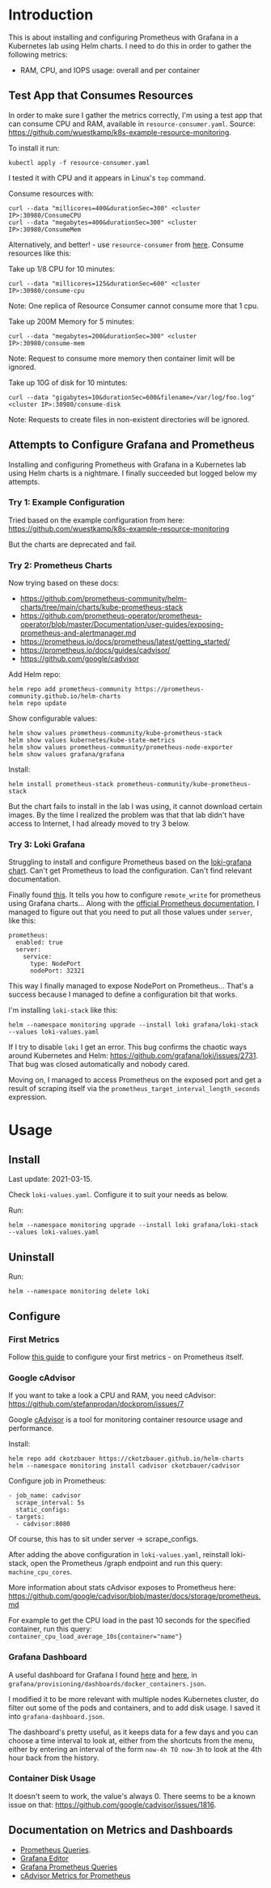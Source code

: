 # Introduction

This is about installing and configuring Prometheus with Grafana in a Kubernetes lab using Helm charts.  I need to do this in order to gather the following metrics:

- RAM, CPU, and IOPS usage: overall and per container

## Test App that Consumes Resources

In order to make sure I gather the metrics correctly, I'm using a test app that can consume CPU and RAM, available in `resource-consumer.yaml`.  Source: https://github.com/wuestkamp/k8s-example-resource-monitoring.

To install it run:

	kubectl apply -f resource-consumer.yaml

I tested it with CPU and it appears in Linux's `top` command.

Consume resources with:

	curl --data "millicores=400&durationSec=300" <cluster IP>:30980/ConsumeCPU
	curl --data "megabytes=400&durationSec=300" <cluster IP>:30980/ConsumeMem

Alternatively, and better! - use `resource-consumer` from [here](https://github.com/dj80hd/resource-consumer).  Consume resources like this:

Take up 1/8 CPU for 10 minutes:

	curl --data "millicores=125&durationSec=600" <cluster IP>:30980/consume-cpu

Note: One replica of Resource Consumer cannot consume more that 1 cpu.

Take up 200M Memory for 5 minutes:

	curl --data "megabytes=200&durationSec=300" <cluster IP>:30980/consume-mem

Note: Request to consume more memory then container limit will be ignored.

Take up 10G of disk for 10 mintutes:

	curl --data "gigabytes=10&durationSec=600&filename=/var/log/foo.log" <cluster IP>:30980/consume-disk

Note: Requests to create files in non-existent directories will be ignored.

## Attempts to Configure Grafana and Prometheus

Installing and configuring Prometheus with Grafana in a Kubernetes lab using Helm charts is a nightmare.  I finally succeeded but logged below my attempts.

### Try 1: Example Configuration

Tried based on the example configuration from here: https://github.com/wuestkamp/k8s-example-resource-monitoring

But the charts are deprecated and fail.

### Try 2: Prometheus Charts

Now trying based on these docs:

- https://github.com/prometheus-community/helm-charts/tree/main/charts/kube-prometheus-stack
- https://github.com/prometheus-operator/prometheus-operator/blob/master/Documentation/user-guides/exposing-prometheus-and-alertmanager.md
- https://prometheus.io/docs/prometheus/latest/getting_started/
- https://prometheus.io/docs/guides/cadvisor/
- https://github.com/google/cadvisor

Add Helm repo:

	helm repo add prometheus-community https://prometheus-community.github.io/helm-charts
	helm repo update

Show configurable values:

	helm show values prometheus-community/kube-prometheus-stack
	helm show values kubernetes/kube-state-metrics
	helm show values prometheus-community/prometheus-node-exporter
	helm show values grafana/grafana

Install:

	helm install prometheus-stack prometheus-community/kube-prometheus-stack

But the chart fails to install in the lab I was using, it cannot download certain images.  By the time I realized the problem was that that lab didn't have access to Internet, I had already moved to try 3 below.

### Try 3: Loki Grafana

Struggling to install and configure Prometheus based on the [loki-grafana chart](https://grafana.github.io/helm-charts/).  Can't get Prometheus to load the configuration.  Can't find relevant documentation.

Finally found [this](https://grafana.com/docs/grafana-cloud/metrics/prometheus/kubernetes/remote_write_helm_prometheus/).  It tells you how to configure `remote_write` for prometheus using Grafana charts...  Along with the [official Prometheus documentation](https://prometheus.io/docs/prometheus/latest/configuration/configuration/#remote_write), I managed to figure out that you need to put all those values under `server`, like this:

	prometheus:
	  enabled: true
	  server:
	    service:
	      type: NodePort
	      nodePort: 32321

This way I finally managed to expose NodePort on Prometheus...  That's a success because I managed to define a configuration bit that works.

I'm installing `loki-stack` like this:

	helm --namespace monitoring upgrade --install loki grafana/loki-stack --values loki-values.yaml

If I try to disable `loki` I get an error.  This bug confirms the chaotic ways around Kubernetes and Helm: https://github.com/grafana/loki/issues/2731.  That bug was closed automatically and nobody cared.

Moving on, I managed to access Prometheus on the exposed port and get a result of scraping itself via the `prometheus_target_interval_length_seconds` expression.


# Usage

## Install

Last update: 2021-03-15.

Check `loki-values.yaml`.  Configure it to suit your needs as below.

Run:

	helm --namespace monitoring upgrade --install loki grafana/loki-stack --values loki-values.yaml

## Uninstall

Run:

	helm --namespace monitoring delete loki

## Configure

### First Metrics

Follow [this guide](https://prometheus.io/docs/prometheus/latest/getting_started/) to configure your first metrics - on Prometheus itself.

### Google cAdvisor

If you want to take a look a CPU and RAM, you need cAdvisor: https://github.com/stefanprodan/dockprom/issues/7

Google [cAdvisor](https://github.com/google/cadvisor) is a tool for monitoring container resource usage and performance.

Install:

	helm repo add ckotzbauer https://ckotzbauer.github.io/helm-charts
	helm --namespace monitoring install cadvisor ckotzbauer/cadvisor

Configure job in Prometheus:

	- job_name: cadvisor
	  scrape_interval: 5s
	  static_configs:
	- targets:
	  - cadvisor:8080

Of course, this has to sit under server -> scrape_configs.

After adding the above configuration in `loki-values.yaml`, reinstall loki-stack, open the Prometheus /graph endpoint and run this query: `machine_cpu_cores`.

More information about stats cAdvisor exposes to Prometheus here:
https://github.com/google/cadvisor/blob/master/docs/storage/prometheus.md

For example to get the CPU load in the past 10 seconds for the specified container, run this query: `container_cpu_load_average_10s{container="name"}`

### Grafana Dashboard

A useful dashboard for Grafana I found [here](https://stefanprodan.com/2016/a-monitoring-solution-for-docker-hosts-containers-and-containerized-services/) and [here](https://github.com/stefanprodan/dockprom), in `grafana/provisioning/dashboards/docker_containers.json`.

I modified it to be more relevant with multiple nodes Kubernetes cluster, do filter out some of the pods and containers, and to add disk usage.  I saved it into `grafana-dashboard.json`.

The dashboard's pretty useful, as it keeps data for a few days and you can choose a time interval to look at, either from the shortcuts from the menu, either by entering an interval of the form `now-4h TO now-3h` to look at the 4th hour back from the history.

### Container Disk Usage

It doesn't seem to work, the value's always 0.  There seems to be a known issue on that: https://github.com/google/cadvisor/issues/1816.

## Documentation on Metrics and Dashboards

- [Prometheus Queries](https://prometheus.io/docs/prometheus/latest/querying/basics/).
- [Grafana Editor](https://grafana.com/docs/grafana/latest/panels/panel-editor/)
- [Grafana Prometheus Queries](https://grafana.com/docs/grafana/latest/datasources/prometheus/)
- [cAdvisor Metrics for Prometheus](https://github.com/google/cadvisor/blob/master/docs/storage/prometheus.md)
